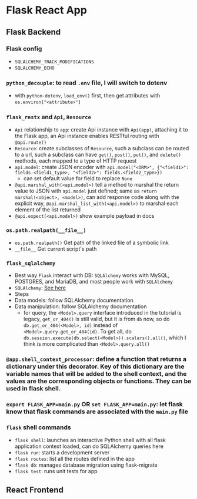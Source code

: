 # Flask React App
## Flask Backend
### Flask config
- `SQLALCHEMY_TRACK_MODIFICATIONS`
- `SQLALCHEMY_ECHO`
### `python_decouple`: to read `.env` file, I will switch to dotenv
- with `python-dotenv`, `load_env()` first, then get attributes with `os.environ["<attribute>"]`
### `flask_restx` and `Api`, `Resource`
- `Api` relationship to `app`: create Api instance with `Api(app)`, attaching it to the Flask app, an Api instance enables RESTful routing with `@api.route()`
- `Resource`: create subclasses of `Resource`, such a subclass can be routed to a url, such a subclass can have `get()`, `post()`, `put()`, and `delete()` methods, each mapped to a type of HTTP request
- `api.model`: create JSON encoder with `api.model("<ORM>", {"<field1>": fields.<field1_type>, "<field2>": fields.<field2_type>})`
  - can set default value for field to replace `None`
- `@api.marshal_with(<api.model>)` tell a method to marshal the return value to JSON with `api.model` just defined; same as `return marshal(<object>, <model>)`, can add response code along with the explicit way, `@api.marshal_list_with(<api.model>)` to marshal each element of the list returned
- `@api.expect(<api.model>)` show example payload in docs
### `os.path.realpath(__file__)`
- `os.path.realpath()` Get path of the linked file of a symbolic link
- `__file__` Get current script's path
### `flask_sqlalchemy`
- Best way `Flask` interact with DB: `SQLAlchemy` works with MySQL, POSTGRES, and MariaDB, and most people work with `SQLAlchemy`
- `SQLAlchemy`: [See here](./SQLAlchemy.md)
- Steps
- Data models: follow SQLAlchemy documentation
- Data manipulation: follow SQLAlchemy documentation
  - for query, the `<Model>.query` interface introduced in the tutorial is legacy, `get_or_404()` is still valid, but it is from `db` now, so do `db.get_or_404(<Model>, id)` instead of `<Model>.query.get_or_404(id)`. To get all, do `db.session.execute(db.select(<Model>)).scalars().all()`, which I think is more complicated than `<Model>.query.all()`
### `@app.shell_context_processor`: define a function that returns a dictionary under this decorator. Key of this dictionary are the variable names that will be added to the shell context, and the values are the corresponding objects or functions. They can be used in flask shell.
### `export FLASK_APP=main.py` OR `set FLASK_APP=main.py`: let flask know that flask commands are associated with the `main.py` file
### `flask` shell commands
- `flask shell`: launches an interactive Python shell with all flask application context loaded, can do SQLAlchemy queries here
- `flask run`: starts a development server
- `flask routes`: list all the routes defined in the app
- `flask db`: manages database migration using flask-migrate
- `flask test`: runs unit tests for app
## React Frontend
